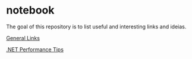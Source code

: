 # notebook
The goal of this repository is to list useful and interesting links and ideias.

[General Links](general.md)

[.NET Performance Tips](csharp-dotnet-performance-tips.md)
